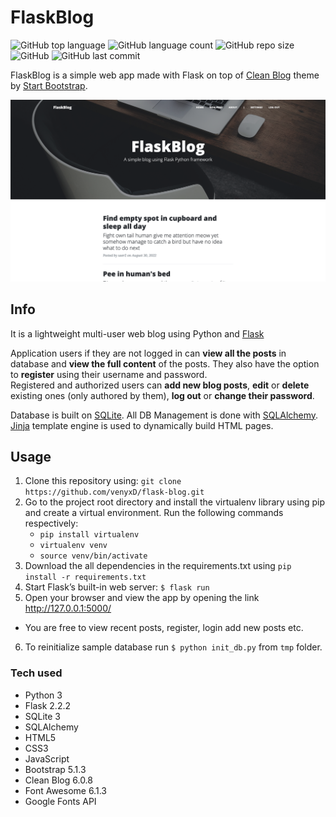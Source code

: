 # FlaskBlog
![GitHub top language](https://img.shields.io/github/languages/top/venyxD/flask-blog)
![GitHub language count](https://img.shields.io/github/languages/count/venyxd/flask-blog)
![GitHub repo size](https://img.shields.io/github/repo-size/venyxd/flask-blog)
![GitHub](https://img.shields.io/github/license/venyxd/flask-blog)
![GitHub last commit](https://img.shields.io/github/last-commit/venyxd/flask-blog)

FlaskBlog is a simple web app made with Flask on top of [Clean Blog](https://startbootstrap.com/theme/clean-blog/) theme by [Start Bootstrap](https://startbootstrap.com/).

![preview.png](tmp/preview.png)
## Info
It is a lightweight multi-user web blog using Python and [Flask](https://flask.palletsprojects.com/)<br />

Application users if they are not logged in can **view all the posts** in database and **view the full content** of the posts. They also have the option to **register** using their username and password.<br />
Registered and authorized users can **add new blog posts**, **edit** or **delete** existing ones (only authored by them), **log out** or **change their password**.

Database is built on [SQLite](https://sqlite.org/). All DB Management is done with [SQLAlchemy](https://www.sqlalchemy.org/). [Jinja](http://jinja.palletsprojects.com/) template engine is used to dynamically build HTML pages.

## Usage
1. Clone this repository using: `git clone https://github.com/venyxD/flask-blog.git` <br />
2. Go to the project root directory and install the virtualenv library using pip and create a virtual environment. Run the following commands respectively:
   * `pip install virtualenv`
   * `virtualenv venv`
   * `source venv/bin/activate`
3. Download the all dependencies in the requirements.txt using `pip install -r requirements.txt`
4. Start Flask’s built-in web server: `$ flask run`
5. Open your browser and view the app by opening the link http://127.0.0.1:5000/

* You are free to view recent posts, register, login add new posts etc.

6. To reinitialize sample database run `$ python init_db.py` from `tmp` folder. 

### Tech used
* Python 3
* Flask 2.2.2
* SQLite 3
* SQLAlchemy
* HTML5
* CSS3
* JavaScript
* Bootstrap 5.1.3
* Clean Blog 6.0.8
* Font Awesome 6.1.3
* Google Fonts API